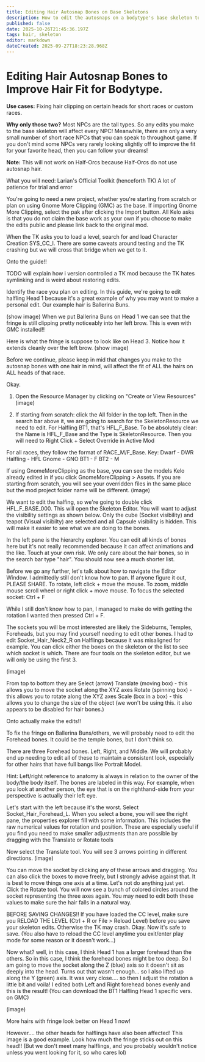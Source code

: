 ```yaml
---
title: Editing Hair Autosnap Bones on Base Skeletons
description: How to edit the autosnaps on a bodytype's base skeleton to improve how hair fits.
published: false
date: 2025-10-26T21:45:36.197Z
tags: hair, skeleton
editor: markdown
dateCreated: 2025-09-27T18:23:28.968Z
---
```


# Editing Hair Autosnap Bones to Improve Hair Fit for Bodytype.
**Use cases:** Fixing hair clipping on certain heads for short races or custom races.

**Why only those two?** Most NPCs are the tall types. So any edits you make to the base skeleton will affect every NPC!
Meanwhile, there are only a very small number of short race NPCs that you can speak to throughout game. If you don't mind some NPCs very rarely looking slightly off to improve the fit for your favorite head, then you can follow your dreams!

**Note:** This will not work on Half-Orcs because Half-Orcs do not use autosnap hair.

What you will need:
Larian's Official Toolkit (henceforth TK)
A lot of patience for trial and error

You're going to need a new project, whether you're starting from scratch or plan on using Gnome More Clipping (GMC) as the base. If importing Gnome More Clipping, select the pak after clicking the Import button. All Kelo asks is that you do not claim the base work as your own if you choose to make the edits public and please link back to the original mod.

When the TK asks you to load a level, search for and load Character Creation SYS_CC_I. There are some caveats around testing and the TK crashing but we will cross that bridge when we get to it.

Onto the guide!!

TODO will explain how i version controlled a TK mod because the TK hates symlinking and is weird about restoring edits.

Identify the race you plan on editing. In this guide, we're going to edit halfling Head 1 because it's a great example of why you may want to make a personal edit. Our example hair is Ballerina Buns.

(show image)
When we put Ballerina Buns on Head 1 we can see that the fringe is still clipping pretty noticeably into her left brow. This is even with GMC installed!!

Here is what the fringe is suppose to look like on Head 3. Notice how it extends cleanly over the left brow.
(show image)

Before we continue, please keep in mid that changes you make to the autosnap bones with one hair in mind, will affect the fit of ALL the hairs on ALL heads of that race.

Okay.

1) Open the Resource Manager by clicking on "Create or View Resources"
	(image)

2) If starting from scratch: click the All folder in the top left. Then in the search bar above it, we are going to search for the SkeletonResource we need to edit. For Halfling BT1, that's HFL_F_Base. To be absolutely clear: the Name is HFL_F_Base and the Type is SkeletonResource. Then you will need to Right Click + Select Override in Active Mod

For all races, they follow the format of RACE_M/F_Base.
	Key: Dwarf - DWR
  		 Halfling - HFL
       Gnome - GNO
       BT1 - F
       BT2 - M
       
If using GnomeMoreClipping as the base, you can see the models Kelo already edited in if you click GnomeMoreClipping > Assets. If you are starting from scratch, you will see your overridden files in the same place but the mod project folder name will be different.
(image)

We want to edit the halfing, so we're going to double click HFL_F_BASE_000. This will open the Skeleton Editor. You will want to adjust the visibility settings as shown below. Only the cube (Socket visibility) and teapot (Visual visibilty) are selected and all Capsule visibility is hidden. This will make it easier to see what we are doing to the bones.

In the left pane is the hierarchy explorer. You can edit all kinds of bones here but it's not really recommended because it can affect animations and the like. Touch at your own risk. We only care about the hair bones, so in the search bar type "hair". You should now see a much shorter list.

Before we go any further, let's talk about how to navigate the Editor Window. I admittedly still don't know how to pan. If anyone figure it out, PLEASE SHARE.
To rotate, left click + move the mouse.
To zoom, middle mouse scroll wheel or right click + move mouse.
To focus the selected socket: Ctrl + F

While I still don't know how to pan, I managed to make do with getting the rotation I wanted then pressed Ctrl + F.

The sockets you will be most interested are likely the Sideburns, Temples, Foreheads, but you may find yourself needing to edit other bones. I had to edit Socket_Hair_Neck2_R on Halflings because it was misaligned for example. You can click either the boxes on the skeleton or the list to see which socket is which. There are four tools on the skeleton editor, but we will only be using the first 3.

(image)

From top to bottom they are
Select (arrow)
Translate (moving box) - this allows you to move the socket along the XYZ axes
Rotate (spinning box) - this allows you to rotate along the XYZ axes
Scale (box in a box) - this allows you to change the size of the object (we won't be using this. it also appears to be disabled for hair bones.)

Onto actually make the edits!!

To fix the fringe on Ballerina Buns/others, we will probably need to edit the Forehead bones. It could be the temple bones, but I don't think so.

There are three Forehead bones. Left, Right, and Middle. We will probably end up needing to edit all of these to maintain a consistent look, especially for other hairs that have full bangs like Portrait Model.

Hint: Left/right reference to anatomy is always in relation to the owner of the body/the body itself. The bones are labeled in this way. For example, when you look at another person, the eye that is on the righthand-side from your perspective is actually their left eye.

Let's start with the left because it's the worst. Select Socket_Hair_Forehead_L. When you select a bone, you will see the right pane, the properties explorer fill with some information. This includes the raw numerical values for rotation and position. These are especially useful if you find you need to make smaller adjustments than are possible by dragging with the Translate or Rotate tools

Now select the Translate tool. You will see 3 arrows pointing in different directions.
(image)

You can move the socket by clicking any of these arrows and dragging. You can also click the boxes to move freely, but I strongly advise against that. It is best to move things one axis at a time. Let's not do anything just yet. Click the Rotate tool. You will now see a bunch of colored circles around the socket representing the three axes again. You may need to edit both these values to make sure the hair falls in a natural way.

BEFORE SAVING CHANGES!!
If you have loaded the CC level, make sure you RELOAD THE LEVEL (Ctrl + R or File > Reload Level) before you save your skeleton edits. Otherwise the TK may crash. Okay. Now it's safe to save. (You also have to reload the CC level anytime you exit/enter play mode for some reason or it doesn't work...)

Now what? well, in this case, I think Head 1 has a larger forehead than the others. So in this case, I think the forehead bones might be too deep. So I am going to move the socket along the Z (blue) axis so it doesn't sit as deeply into the head. Turns out that wasn't enough... so I also lifted up along the Y (green) axis. It was very close.... so then I adjust the rotation a little bit and voila! I edited both Left and Right forehead bones evenly and this is the result! (You can download the BT1 Halfling Head 1 specific vers. on GMC)

(image)

More hairs with fringe look better on Head 1 now!

However.... the other heads for halflings have also been affected! This image is a good example. Look how much the fringe sticks out on this head!! (But we don't meet many halflings, and you probably wouldn't notice unless you went looking for it, so who cares lol)


